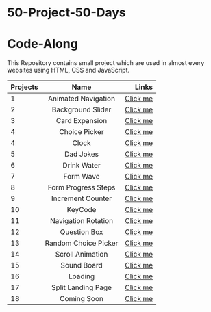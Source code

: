 # 50-Project-50-Days
# Code-Along
This Repository contains small project which are used in almost every websites using HTML, CSS and JavaScript. 

| Projects      |Name                   | Links                                                                                  |
| ------------- |:-------------:        | -----:                                                                                 |
| 1             | Animated Navigation   | [Click me](https://gautam25raj.github.io/50-Project-50-Days/AnimatedNav/)              |
| 2             | Background Slider     | [Click me](https://gautam25raj.github.io/50-Project-50-Days/Background%20Slider)       |
| 3             | Card Expansion        | [Click me](https://gautam25raj.github.io/50-Project-50-Days/CardExpansion/)            |
| 4             | Choice Picker         | [Click me](https://gautam25raj.github.io/50-Project-50-Days/Choice%20Picker/)          |
| 4             | Clock                 | [Click me](https://gautam25raj.github.io/50-Project-50-Days/Clock)                     |
| 5             | Dad Jokes             | [Click me](https://gautam25raj.github.io/50-Project-50-Days/Dad%20Jokes)               |
| 6             | Drink Water           | [Click me](https://gautam25raj.github.io/50-Project-50-Days/Drink%20Water)             |
| 7             | Form Wave             | [Click me](https://gautam25raj.github.io/50-Project-50-Days/FormWave)                  |
| 8             | Form Progress Steps   | [Click me](https://gautam25raj.github.io/50-Project-50-Days/Forms%20Progress%20Steps)  |
| 9             | Increment Counter     | [Click me](https://gautam25raj.github.io/50-Project-50-Days/Increment%20Counter)       |
| 10            | KeyCode               | [Click me](https://gautam25raj.github.io/50-Project-50-Days/KeyCode/)                  |
| 11            | Navigation Rotation   | [Click me](https://gautam25raj.github.io/50-Project-50-Days/NavigationRotation/)       |
| 12            | Question Box          | [Click me](https://gautam25raj.github.io/50-Project-50-Days/QuesBox/)                  |
| 13            | Random Choice Picker  | [Click me](https://gautam25raj.github.io/50-Project-50-Days/Random%20Choice%20Picker)  |
| 14            | Scroll Animation      | [Click me](https://gautam25raj.github.io/50-Project-50-Days/Scroll%20Animation)        |
| 15            | Sound Board           | [Click me](https://gautam25raj.github.io/50-Project-50-Days/SoundBoard)                |
| 16            | Loading               | [Click me](https://gautam25raj.github.io/50-Project-50-Days/loading)                   |
| 17            | Split Landing Page    | [Click me](https://gautam25raj.github.io/50-Project-50-Days/split%20landing%20page)    |
| 18            | Coming Soon           | [Click me](https://gautam25raj.github.io/50-Project-50-Days/)                          |
